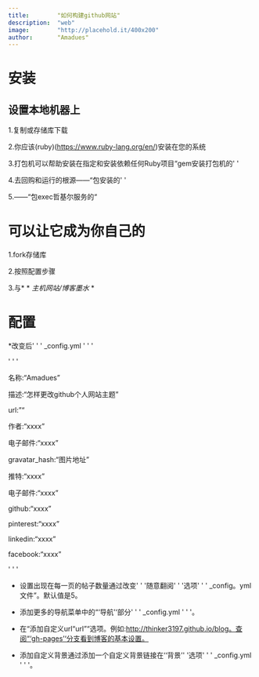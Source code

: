 ```yaml
---
title:        "如何构建github网站"
description:  "web"
image:        "http://placehold.it/400x200"
author:       "Amadues"
---
```


# 安装


## 设置本地机器上

1.复制或存储库下载

2.你应该(ruby)(https://www.ruby-lang.org/en/)安装在您的系统

3.打包机可以帮助安装在指定和安装依赖任何Ruby项目“gem安装打包机的' '

4.去回购和运行的根源——“包安装的' '

5.——“包exec哲基尔服务的“


# 可以让它成为你自己的

1.fork存储库

2.按照配置步骤

3.与* * *主机网站/博客墨水* *


# 配置

*改变后' ' ' _config.yml ' ' '

' ' '

名称:“Amadues”

描述:“怎样更改github个人网站主题”

url:”“

作者:“xxxx”

电子邮件:“xxxx”

gravatar_hash:“图片地址”

推特:“xxxx”

电子邮件:“xxxx”

github:“xxxx”

pinterest:“xxxx”

linkedin:“xxxx”

facebook:“xxxx”


' ' '

* 设置出现在每一页的帖子数量通过改变' ' '随意翻阅' ' '选项' ' ' _config。yml文件”。默认值是5。

* 添加更多的导航菜单中的“‘导航’‘部分' ' ' _config.yml ' ' '。

* 在“添加自定义url“url”“选项。例如:http://thinker3197.github.io/blog。查阅“‘gh-pages’‘分支看到博客的基本设置。

* 添加自定义背景通过添加一个自定义背景链接在‘‘背景’' '选项' ' ' _config.yml ' ' '。
